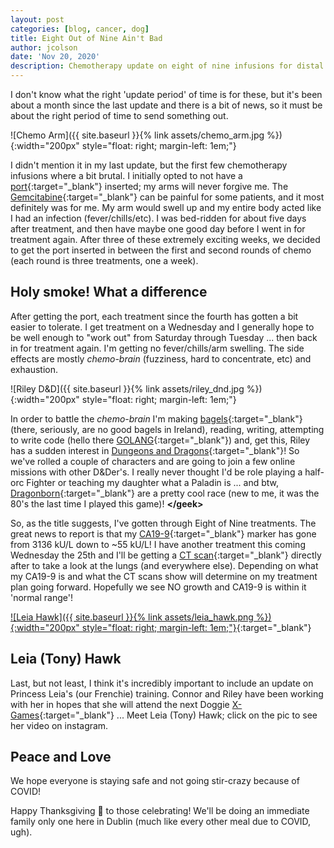```yaml
---
layout: post
categories: [blog, cancer, dog]
title: Eight Out of Nine Ain't Bad
author: jcolson
date: 'Nov 20, 2020'
description: Chemotherapy update on eight of nine infusions for distal cholangiocarcinoma survivor
---
```


I don't know what the right 'update period' of time is for these, but it's been about a month since the last update and there is a bit of news, so it must be about the right period of time to send something out.

![Chemo Arm]({{ site.baseurl }}{% link assets/chemo_arm.jpg %}){:width="200px" style="float: right; margin-left: 1em;"}

I didn't mention it in my last update, but the first few chemotherapy infusions where a bit brutal.  I initially opted to not have a [port](https://en.wikipedia.org/wiki/Port_(medical)){:target="_blank"} inserted; my arms will never forgive me.  The [Gemcitabine](https://en.wikipedia.org/wiki/Gemcitabine){:target="_blank"} can be painful for some patients, and it most definitely was for me.  My arm would swell up and my entire body acted like I had an infection (fever/chills/etc).  I was bed-ridden for about five days after treatment, and then have maybe one good day before I went in for treatment again.  After three of these extremely exciting weeks, we decided to get the port inserted in between the first and second rounds of chemo (each round is three treatments, one a week).

## Holy smoke! What a difference

After getting the port, each treatment since the fourth has gotten a bit easier to tolerate.  I get treatment on a Wednesday and I generally hope to be well enough to "work out" from Saturday through Tuesday ... then back in for treatment again.  I'm getting no fever/chills/arm swelling.  The side effects are mostly _chemo-brain_ (fuzziness, hard to concentrate, etc) and exhaustion.

![Riley D&D]({{ site.baseurl }}{% link assets/riley_dnd.jpg %}){:width="200px" style="float: right; margin-left: 1em;"}

In order to battle the _chemo-brain_ I'm making [bagels](https://www.instagram.com/p/CHyAOT5lFrh/?utm_source=ig_web_copy_link){:target="_blank"} (there, seriously, are no good bagels in Ireland), reading, writing, attempting to write code (hello there [GOLANG](https://golang.org/){:target="_blank"}) and, get this, Riley has a sudden interest in [Dungeons and Dragons](https://en.wikipedia.org/wiki/Dungeons_%26_Dragons){:target="_blank"}!  So we've rolled a couple of characters and are going to join a few online missions with other D&Der's.  I really never thought I'd be role playing a half-orc Fighter or teaching my daughter what a Paladin is ... and btw, [Dragonborn](https://en.wikipedia.org/wiki/Reptilian_humanoid#Games){:target="_blank"} are a pretty cool race (new to me, it was the 80's the last time I played this game)! **&lt;/geek&gt;**

So, as the title suggests, I've gotten through Eight of Nine treatments.  The great news to report is that my [CA19-9](https://www.pancan.org/facing-pancreatic-cancer/diagnosis/ca19-9/#results){:target="_blank"} marker has gone from 3136 kU/L down to ~55 kU/L!  I have another treatment this coming Wednesday the 25th and I'll be getting a [CT scan](https://en.wikipedia.org/wiki/CT_scan){:target="_blank"} directly after to take a look at the lungs (and everywhere else).  Depending on what my CA19-9 is and what the CT scans show will determine on my treatment plan going forward.  Hopefully we see NO growth and CA19-9 is within it 'normal range'!

[![Leia Hawk]({{ site.baseurl }}{% link assets/leia_hawk.png %}){:width="200px" style="float: right; margin-left: 1em;"}](https://www.instagram.com/p/CHsDAWZn0zl/?utm_source=ig_web_copy_link){:target="_blank"}

## Leia (Tony) Hawk

Last, but not least, I think it's incredibly important to include an update on Princess Leia's (our Frenchie) training.  Connor and Riley have been working with her in hopes that she will attend the next Doggie [X-Games](https://en.wikipedia.org/wiki/X_Games){:target="_blank"} ...  Meet Leia (Tony) Hawk; click on the pic to see her video on instagram.

## Peace and Love

We hope everyone is staying safe and not going stir-crazy because of COVID!

Happy Thanksgiving 🦃 to those celebrating!  We'll be doing an immediate family only one here in Dublin (much like every other meal due to COVID, ugh).
